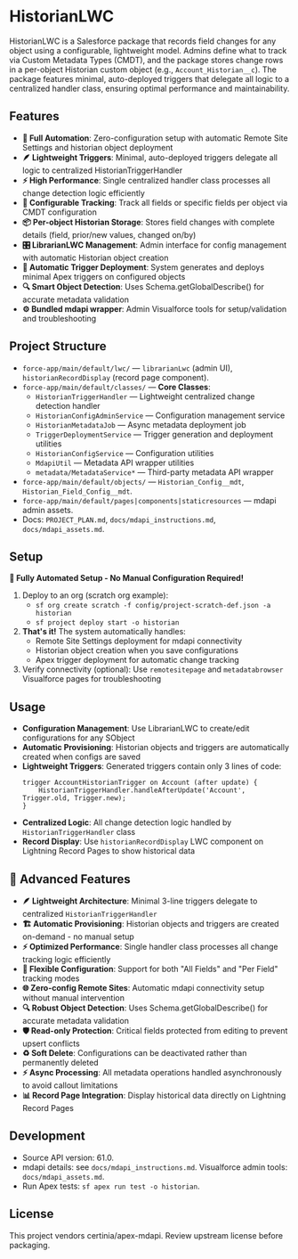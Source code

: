 # HistorianLWC

HistorianLWC is a Salesforce package that records field changes for any object using a configurable, lightweight model. Admins define what to track via Custom Metadata Types (CMDT), and the package stores change rows in a per-object Historian custom object (e.g., `Account_Historian__c`). The package features minimal, auto-deployed triggers that delegate all logic to a centralized handler class, ensuring optimal performance and maintainability.

## Features
- **🚀 Full Automation**: Zero-configuration setup with automatic Remote Site Settings and historian object deployment
- **🪶 Lightweight Triggers**: Minimal, auto-deployed triggers delegate all logic to centralized HistorianTriggerHandler
- **⚡ High Performance**: Single centralized handler class processes all change detection logic efficiently
- **🔧 Configurable Tracking**: Track all fields or specific fields per object via CMDT configuration
- **📦 Per-object Historian Storage**: Stores field changes with complete details (field, prior/new values, changed on/by)
- **🎛️ LibrarianLWC Management**: Admin interface for config management with automatic Historian object creation
- **🤖 Automatic Trigger Deployment**: System generates and deploys minimal Apex triggers on configured objects
- **🔍 Smart Object Detection**: Uses Schema.getGlobalDescribe() for accurate metadata validation
- **⚙️ Bundled mdapi wrapper**: Admin Visualforce tools for setup/validation and troubleshooting

## Project Structure
- `force-app/main/default/lwc/` — `librarianLwc` (admin UI), `historianRecordDisplay` (record page component).
- `force-app/main/default/classes/` — **Core Classes**:
  - `HistorianTriggerHandler` — Lightweight centralized change detection handler
  - `HistorianConfigAdminService` — Configuration management service
  - `HistorianMetadataJob` — Async metadata deployment job
  - `TriggerDeploymentService` — Trigger generation and deployment utilities
  - `HistorianConfigService` — Configuration utilities
  - `MdapiUtil` — Metadata API wrapper utilities
  - `metadata/MetadataService*` — Third-party metadata API wrapper
- `force-app/main/default/objects/` — `Historian_Config__mdt`, `Historian_Field_Config__mdt`.
- `force-app/main/default/pages|components|staticresources` — mdapi admin assets.
- Docs: `PROJECT_PLAN.md`, `docs/mdapi_instructions.md`, `docs/mdapi_assets.md`.

## Setup
**🚀 Fully Automated Setup - No Manual Configuration Required!**

1) Deploy to an org (scratch org example):
   - `sf org create scratch -f config/project-scratch-def.json -a historian`
   - `sf project deploy start -o historian`
2) **That's it!** The system automatically handles:
   - Remote Site Settings deployment for mdapi connectivity
   - Historian object creation when you save configurations
   - Apex trigger deployment for automatic change tracking
3) Verify connectivity (optional): Use `remotesitepage` and `metadatabrowser` Visualforce pages for troubleshooting

## Usage
- **Configuration Management**: Use LibrarianLWC to create/edit configurations for any SObject
- **Automatic Provisioning**: Historian objects and triggers are automatically created when configs are saved
- **Lightweight Triggers**: Generated triggers contain only 3 lines of code:
  ```apex
  trigger AccountHistorianTrigger on Account (after update) {
      HistorianTriggerHandler.handleAfterUpdate('Account', Trigger.old, Trigger.new);
  }
  ```
- **Centralized Logic**: All change detection logic handled by `HistorianTriggerHandler` class
- **Record Display**: Use `historianRecordDisplay` LWC component on Lightning Record Pages to show historical data

## 🔧 Advanced Features
- **🪶 Lightweight Architecture**: Minimal 3-line triggers delegate to centralized `HistorianTriggerHandler`
- **🏗️ Automatic Provisioning**: Historian objects and triggers are created on-demand - no manual setup
- **⚡ Optimized Performance**: Single handler class processes all change tracking logic efficiently
- **🔧 Flexible Configuration**: Support for both "All Fields" and "Per Field" tracking modes
- **🌐 Zero-config Remote Sites**: Automatic mdapi connectivity setup without manual intervention
- **🔍 Robust Object Detection**: Uses Schema.getGlobalDescribe() for accurate metadata validation
- **🛡️ Read-only Protection**: Critical fields protected from editing to prevent upsert conflicts
- **♻️ Soft Delete**: Configurations can be deactivated rather than permanently deleted
- **⚡ Async Processing**: All metadata operations handled asynchronously to avoid callout limitations
- **📊 Record Page Integration**: Display historical data directly on Lightning Record Pages

## Development
- Source API version: 61.0.
- mdapi details: see `docs/mdapi_instructions.md`. Visualforce admin tools: `docs/mdapi_assets.md`.
- Run Apex tests: `sf apex run test -o historian`.

## License
This project vendors certinia/apex-mdapi. Review upstream license before packaging.